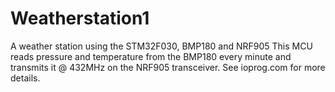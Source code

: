 # Weatherstation1
A weather station using the STM32F030, BMP180 and NRF905
This MCU reads pressure and temperature from the BMP180 every minute and transmits it @ 432MHz on the NRF905 transceiver.
See ioprog.com for more details.
